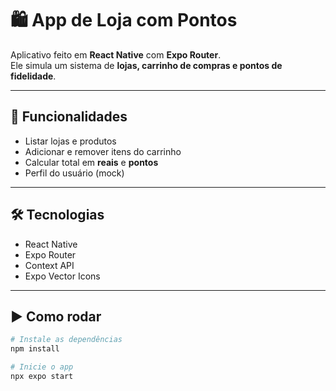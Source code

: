 # 🛍️ App de Loja com Pontos

Aplicativo feito em **React Native** com **Expo Router**.  
Ele simula um sistema de **lojas, carrinho de compras e pontos de fidelidade**.

---

## 🚀 Funcionalidades
- Listar lojas e produtos
- Adicionar e remover itens do carrinho
- Calcular total em **reais** e **pontos**
- Perfil do usuário (mock)

---

## 🛠️ Tecnologias
- React Native
- Expo Router
- Context API
- Expo Vector Icons

---

## ▶️ Como rodar
```bash
# Instale as dependências
npm install

# Inicie o app
npx expo start